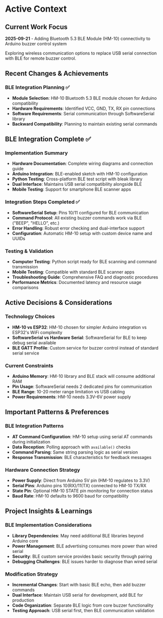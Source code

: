 # Active Context

## Current Work Focus
**2025-09-21** - Adding Bluetooth 5.3 BLE Module (HM-10) connectivity to Arduino buzzer control system

Exploring wireless communication options to replace USB serial connection with BLE for remote buzzer control.

## Recent Changes & Achievements

### BLE Integration Planning ✅
- **Module Selection**: HM-10 Bluetooth 5.3 BLE module chosen for Arduino compatibility
- **Hardware Requirements**: Identified VCC, GND, TX, RX pin connections
- **Software Requirements**: Serial communication through SoftwareSerial library
- **Backward Compatibility**: Planning to maintain existing serial commands

## BLE Integration Complete ✅

### Implementation Summary
- **Hardware Documentation**: Complete wiring diagrams and connection guide
- **Arduino Integration**: BLE-enabled sketch with HM-10 configuration
- **Python Testing**: Cross-platform BLE test script with bleak library
- **Dual Interface**: Maintains USB serial compatibility alongside BLE
- **Mobile Testing**: Support for smartphone BLE scanner apps

### Integration Steps Completed ✅
- **SoftwareSerial Setup**: Pins 10/11 configured for BLE communication
- **Command Protocol**: All existing buzzer commands work via BLE ("BEEP", "HELLO", etc.)
- **Error Handling**: Robust error checking and dual-interface support
- **Configuration**: Automatic HM-10 setup with custom device name and UUIDs

### Testing & Validation
- **Computer Testing**: Python script ready for BLE scanning and command transmission
- **Mobile Testing**: Compatible with standard BLE scanner apps
- **Troubleshooting Guide**: Comprehensive FAQ and diagnostic procedures
- **Performance Metrics**: Documented latency and resource usage comparisons

## Active Decisions & Considerations

### Technology Choices
- **HM-10 vs ESP32**: HM-10 chosen for simpler Arduino integration vs ESP32's WiFi complexity
- **SoftwareSerial vs Hardware Serial**: SoftwareSerial for BLE to keep debug serial available
- **BLE GATT Profile**: Custom service for buzzer control instead of standard serial service

### Current Constraints
- **Arduino Memory**: HM-10 library and BLE stack will consume additional RAM
- **Pin Usage**: SoftwareSerial needs 2 dedicated pins for communication
- **BLE Range**: 10-20 meter range limitation vs USB cabling
- **Power Requirements**: HM-10 needs 3.3V-6V power supply

## Important Patterns & Preferences

### BLE Integration Patterns
- **AT Command Configuration**: HM-10 setup using serial AT commands during initialization
- **Data Reception**: Polling approach with `available()` checks
- **Command Parsing**: Same string parsing logic as serial version
- **Response Transmission**: BLE characteristics for feedback messages

### Hardware Connection Strategy
- **Power Supply**: Direct from Arduino 5V pin (HM-10 regulates to 3.3V)
- **Serial Pins**: Arduino pins 10(RX)/11(TX) connected to HM-10 TX/RX
- **State Pin**: Optional HM-10 STATE pin monitoring for connection status
- **Baud Rate**: HM-10 defaults to 9600 baud for compatibility

## Project Insights & Learnings

### BLE Implementation Considerations
- **Library Dependencies**: May need additional BLE libraries beyond Arduino core
- **Power Management**: BLE advertising consumes more power than wired serial
- **Security**: BLE custom service provides basic security through pairing
- **Debugging Challenges**: BLE issues harder to diagnose than wired serial

### Modification Strategy
- **Incremental Changes**: Start with basic BLE echo, then add buzzer commands
- **Dual Interface**: Maintain USB serial for development, add BLE for production
- **Code Organization**: Separate BLE logic from core buzzer functionality
- **Testing Approach**: USB serial first, then BLE communication validation
